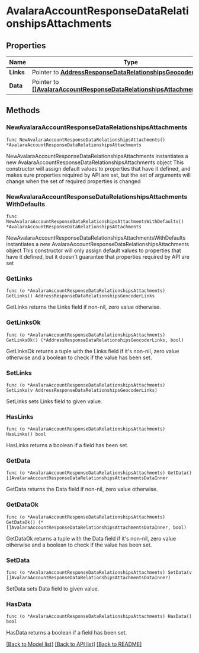 # AvalaraAccountResponseDataRelationshipsAttachments

## Properties

Name | Type | Description | Notes
------------ | ------------- | ------------- | -------------
**Links** | Pointer to [**AddressResponseDataRelationshipsGeocoderLinks**](AddressResponseDataRelationshipsGeocoderLinks.md) |  | [optional] 
**Data** | Pointer to [**[]AvalaraAccountResponseDataRelationshipsAttachmentsDataInner**](AvalaraAccountResponseDataRelationshipsAttachmentsDataInner.md) |  | [optional] 

## Methods

### NewAvalaraAccountResponseDataRelationshipsAttachments

`func NewAvalaraAccountResponseDataRelationshipsAttachments() *AvalaraAccountResponseDataRelationshipsAttachments`

NewAvalaraAccountResponseDataRelationshipsAttachments instantiates a new AvalaraAccountResponseDataRelationshipsAttachments object
This constructor will assign default values to properties that have it defined,
and makes sure properties required by API are set, but the set of arguments
will change when the set of required properties is changed

### NewAvalaraAccountResponseDataRelationshipsAttachmentsWithDefaults

`func NewAvalaraAccountResponseDataRelationshipsAttachmentsWithDefaults() *AvalaraAccountResponseDataRelationshipsAttachments`

NewAvalaraAccountResponseDataRelationshipsAttachmentsWithDefaults instantiates a new AvalaraAccountResponseDataRelationshipsAttachments object
This constructor will only assign default values to properties that have it defined,
but it doesn't guarantee that properties required by API are set

### GetLinks

`func (o *AvalaraAccountResponseDataRelationshipsAttachments) GetLinks() AddressResponseDataRelationshipsGeocoderLinks`

GetLinks returns the Links field if non-nil, zero value otherwise.

### GetLinksOk

`func (o *AvalaraAccountResponseDataRelationshipsAttachments) GetLinksOk() (*AddressResponseDataRelationshipsGeocoderLinks, bool)`

GetLinksOk returns a tuple with the Links field if it's non-nil, zero value otherwise
and a boolean to check if the value has been set.

### SetLinks

`func (o *AvalaraAccountResponseDataRelationshipsAttachments) SetLinks(v AddressResponseDataRelationshipsGeocoderLinks)`

SetLinks sets Links field to given value.

### HasLinks

`func (o *AvalaraAccountResponseDataRelationshipsAttachments) HasLinks() bool`

HasLinks returns a boolean if a field has been set.

### GetData

`func (o *AvalaraAccountResponseDataRelationshipsAttachments) GetData() []AvalaraAccountResponseDataRelationshipsAttachmentsDataInner`

GetData returns the Data field if non-nil, zero value otherwise.

### GetDataOk

`func (o *AvalaraAccountResponseDataRelationshipsAttachments) GetDataOk() (*[]AvalaraAccountResponseDataRelationshipsAttachmentsDataInner, bool)`

GetDataOk returns a tuple with the Data field if it's non-nil, zero value otherwise
and a boolean to check if the value has been set.

### SetData

`func (o *AvalaraAccountResponseDataRelationshipsAttachments) SetData(v []AvalaraAccountResponseDataRelationshipsAttachmentsDataInner)`

SetData sets Data field to given value.

### HasData

`func (o *AvalaraAccountResponseDataRelationshipsAttachments) HasData() bool`

HasData returns a boolean if a field has been set.


[[Back to Model list]](../README.md#documentation-for-models) [[Back to API list]](../README.md#documentation-for-api-endpoints) [[Back to README]](../README.md)


